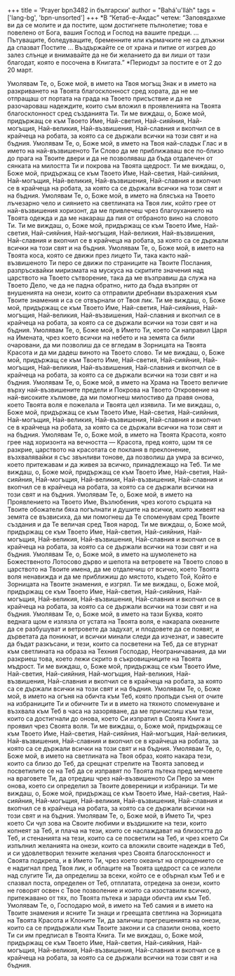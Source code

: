 +++
title = 'Prayer bpn3482 in български'
author = "Bahá'u'lláh"
tags = ['lang-bg', 'bpn-unsorted']
+++
*В “Кетаб-е-Акдас” четем: “Заповядахме ви да се молите и да постите, щом достигнете пълнолетие; това е повелено от Бога, вашия Господ и Господ на вашите предци. ... Пътуващите, боледуващите, бременните или кърмачките не са длъжни да спазват Постите ... Въздържайте се от храна и питие от изгрев до залез слънце и внимавайте да не би желанието да ви лиши от тази благодат, която е посочена в Книгата.”
*Периодът за постите е от 2 до 20 март.

Умолявам Те, о, Боже мой, в името на Твоя могъщ Знак и в името на разкриването на Твоята благосклонност сред хората, да не ме отпращаш от портата на града на Твоето присъствие и да не разочароваш надеждите, които съм вложил в проявленията на Твоята благосклонност сред създанията Ти. Ти ме виждаш, о, Боже мой, придържащ се към Твоето Име, Най-светия, Най-сияйния, Най-могъщия, Най-великия, Най-възвишения, Най-славния и вкопчил се в крайчеца на робата, за която са се държали всички на този свят и на бъдния.
Умолявам Те, о, Боже мой, в името на Твоя най-сладък Глас и в името на най-възвишеното Ти Слово да ме приближаваш все по-близо до прага на Твоите двери и да не позволяваш да бъда отдалечен от сянката на милостта Ти и покрова на Твоята щедрост. Ти ме виждаш, о, Боже мой, придържащ се към Твоето Име, Най-светия, Най-сияйния, Най-могъщия, Най-великия, Най-възвишения, Най-славния и вкопчил се в крайчеца на робата, за която са се държали всички на този свят и на бъдния.
Умолявам Те, о, Боже мой, в името на блясъка на Твоето лъчезарно чело и сиянието на светлината на Твоя лик, който грее от най-възвишения хоризонт, да ме привлечеш чрез благоуханието на Твоята одежда и да ме накараш да пия от отбраното вино на словото Ти. Ти ме виждаш, о, Боже мой, придържащ се към Твоето Име, Най-светия, Най-сияйния, Най-могъщия, Най-великия, Най-възвишения, Най-славния и вкопчил се в крайчеца на робата, за която са се държали всички на този свят и на бъдния.
Умолявам Те, о, Боже мой, в името на Твоята коса, която се движи през лицето Ти, така както най-възвишеното Ти перо се движи по страниците на Твоите Послания, разпръсквайки миризмата на мускуса на скритите значения над царството на Твоето сътворение, така да ме възправиш да служа на Твоето Дело, че да не падна обратно, нито да бъда възпрян от внушенията на онези, които са отправили дребнави възражения към Твоите знамения и са се отвърнали от Твоя лик. Ти ме виждаш, о, Боже мой, придържащ се към Твоето Име, Най-светия, Най-сияйния, Най-могъщия, Най-великия, Най-възвишения, Най-славния и вкопчил се в крайчеца на робата, за която са се държали всички на този свят и на бъдния.
Умолявам Те, о, Боже мой, в Името Ти, което Си направил Царя на Имената, чрез което всички на небето и на земята са били очаровани, да ми позволиш да се вгледам в Зорницата на Твоята Красота и да ми дадеш виното на Твоето слово. Ти ме виждаш, о, Боже мой, придържащ се към Твоето Име, Най-светия, Най-сияйния, Най-могъщия, Най-великия, Най-възвишения, Най-славния и вкопчил се в крайчеца на робата, за която са се държали всички на този свят и на бъдния.
Умолявам Те, о, Боже мой, в името на Храма на Твоето величие върху най-възвишените предели и Покрова на Твоето Откровение на най-високите хълмове, да ми помогнеш милостиво да правя онова, което Твоята воля е пожелала и Твоята цел изявила. Ти ме виждаш, о, Боже мой, придържащ се към Твоето Име, Най-светия, Най-сияйния, Най-могъщия, Най-великия, Най-възвишения, Най-славния и вкопчил се в крайчеца на робата, за която са се държали всички на този свят и на бъдния.
Умолявам Те, о, Боже мой, в името на Твоята Красота, която грее над хоризонта на вечността — Красота, пред която, щом тя се разкрие, царството на красотата се покланя в преклонение, възхвалявайки я със звънливи тонове, да позволиш да умра за всичко, което притежавам и да живея за всичко, принадлежащо на Теб. Ти ме виждаш, о, Боже мой, придържащ се към Твоето Име, Най-светия, Най-сияйния, Най-могъщия, Най-великия, Най-възвишения, Най-славния и вкопчил се в крайчеца на робата, за която са се държали всички на този свят и на бъдния.
Умолявам Те, о, Боже мой, в името на Проявлението на Твоето Име, Възлюбения, чрез когото сърцата на Твоите обожатели бяха погълнати и душите на всички, които живеят на земята се възвисиха, да ми помогнеш да Те споменувам сред Твоите създания и да Те величая сред Твоя народ. Ти ме виждаш, о, Боже мой, придържащ се към Твоето Име, Най-светия, Най-сияйния, Най-могъщия, Най-великия, Най-възвишения, Най-славния и вкопчил се в крайчеца на робата, за която са се държали всички на този свят и на бъдния.
Умолявам Те, о, Боже мой, в името на шумоленето на Божественото Лотосово дърво и шепота на ветровете на Твоето слово в царството на Твоите имена, да ме отдалечиш от всичко, което Твоята воля ненавижда и да ме приближиш до мястото, където Той, Който е Зорницата на Твоите знамения, е изгрял. Ти ме виждаш, о, Боже мой, придържащ се към Твоето Име, Най-светия, Най-сияйния, Най-могъщия, Най-великия, Най-възвишения, Най-славния и вкопчил се в крайчеца на робата, за която са се държали всички на този свят и на бъдния.
Умолявам Те, о, Боже мой, в името на тази Буква, която веднага щом е излязла от устата на Твоята воля, е накарала океаните да се разбушуват и ветровете да задухат, и плодовете да се появят, и дърветата да поникнат, и всички минали следи да изчезнат, и завесите да бъдат разкъсани, и тези, които са посветени на Теб, да се втурнат към светлината на образа на Техния Господар, Неограничавания, да ми разкриеш това, което лежи скрито в съкровищниците на Твоята мъдрост. Ти ме виждаш, о, Боже мой, придържащ се към Твоето Име, Най-светия, Най-сияйния, Най-могъщия, Най-великия, Най-възвишения, Най-славния и вкопчил се в крайчеца на робата, за която са се държали всички на този свят и на бъдния.
Умолявам Те, о, Боже мой, в името на огъня на обичта към Теб, която пропъди съня от очите на избраниците Ти и обичните Ти и в името на тяхното споменуване и възхвала към Теб в часа на зазоряване, да ме причислиш към тези, които са достигнали до онова, което Си изпратил в Своята Книга и проявил чрез Своята воля. Ти ме виждаш, о, Боже мой, придържащ се към Твоето Име, Най-светия, Най-сияйния, Най-могъщия, Най-великия, Най-възвишения, Най-славния и вкопчил се в крайчеца на робата, за която са се държали всички на този свят и на бъдния.
Умолявам Те, о, Боже мой, в името на светлината на Твоя образ, която накара тези, които са близо до Теб, да срещнат стрелите на Твоята заповед и посветилите се на Теб да се изправят по Твоята пътека пред мечовете на враговете Ти, да отредиш чрез най-възвишеното Си Перо за мен онова, което си определил за Твоите довереници и избраници. Ти ме виждаш, о, Боже мой, придържащ се към Твоето Име, Най-светия, Най-сияйния, Най-могъщия, Най-великия, Най-възвишения, Най-славния и вкопчил се в крайчеца на робата, за която са се държали всички на този свят и на бъдния.
Умолявам Те, о, Боже мой, в Името Ти, чрез което Си чул зова на Своите любими и въздишките на тези, които копнеят за Теб, и плача на тези, които се наслаждават на близостта до Теб, и стенанията на тези, които са се посветили на Теб, и чрез което Си изпълнил желанията на онези, които са вложили своите надежди в Теб, и си удовлетворил техните желания чрез Своята благосклонност и Своята подкрепа, и в Името Ти, чрез което океанът на опрощението се е надигнал пред Твоя лик, и облаците на Твоята щедрост са се излели над слугите Ти, да определиш за всеки, който се е обърнал към Теб и е спазвал поста, определен от Теб, отплатата, отредена за онези, които не говорят освен с Твое позволение и които са изоставили всичко, притежавано от тях, по Твоята пътека и заради обичта им към Теб.
Умолявам Те, о, Господарю мой, в името на Теб самия и в името на Твоите знамения и ясните Ти знаци и греещата светлина на Зорницата на Твоята Красота и Клоните Ти, да заличиш прегрешенията на онези, които са се придържали към Твоите закони и са спазили онова, което Ти си им предписал в Твоята Книга. Ти ме виждаш, о, Боже мой, придържащ се към Твоето Име, Най-светия, Най-сияйния, Най-могъщия, Най-великия, Най-възвишения, Най-славния и вкопчил се в крайчеца на робата, за която са се държали всички на този свят и на бъдния.
